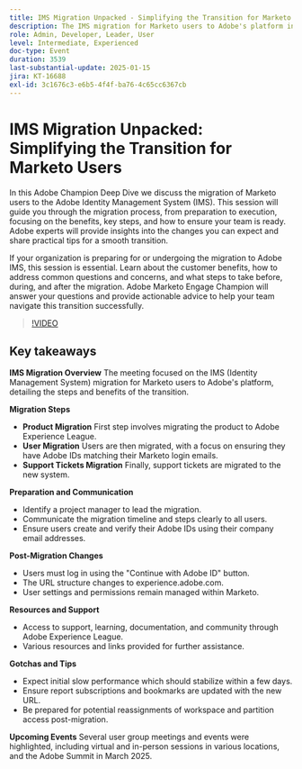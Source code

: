 ```yaml
---
title: IMS Migration Unpacked - Simplifying the Transition for Marketo Users
description: The IMS migration for Marketo users to Adobe's platform involves detailed steps, preparation, and communication, with post-migration changes and resources provided for support and upcoming events.
role: Admin, Developer, Leader, User
level: Intermediate, Experienced
doc-type: Event
duration: 3539
last-substantial-update: 2025-01-15
jira: KT-16688
exl-id: 3c1676c3-e6b5-4f4f-ba76-4c65cc6367cb
---
```

# IMS Migration Unpacked: Simplifying the Transition for Marketo Users

In this Adobe Champion Deep Dive we discuss the migration of Marketo users to the Adobe Identity Management System (IMS). This session will guide you through the migration process, from preparation to execution, focusing on the benefits, key steps, and how to ensure your team is ready. Adobe experts will provide insights into the changes you can expect and share practical tips for a smooth transition. 

If your organization is preparing for or undergoing the migration to Adobe IMS, this session is essential. Learn about the customer benefits, how to address common questions and concerns, and what steps to take before, during, and after the migration. Adobe Marketo Engage Champion will answer your questions and provide actionable advice to help your team navigate this transition successfully.

>[!VIDEO](https://video.tv.adobe.com/v/3441133/?learn=on&enablevpops)

## Key takeaways

**IMS Migration Overview** The meeting focused on the IMS (Identity Management System) migration for Marketo users to Adobe's platform, detailing the steps and benefits of the transition.

**Migration Steps**

* **Product Migration** First step involves migrating the product to Adobe Experience League.
* **User Migration** Users are then migrated, with a focus on ensuring they have Adobe IDs matching their Marketo login emails.
* **Support Tickets Migration** Finally, support tickets are migrated to the new system.

**Preparation and Communication**

* Identify a project manager to lead the migration.
* Communicate the migration timeline and steps clearly to all users.
* Ensure users create and verify their Adobe IDs using their company email addresses.

**Post-Migration Changes**

* Users must log in using the "Continue with Adobe ID" button.
* The URL structure changes to experience.adobe.com.
* User settings and permissions remain managed within Marketo.

**Resources and Support**

* Access to support, learning, documentation, and community through Adobe Experience League.
* Various resources and links provided for further assistance.

**Gotchas and Tips**

* Expect initial slow performance which should stabilize within a few days.
* Ensure report subscriptions and bookmarks are updated with the new URL.
* Be prepared for potential reassignments of workspace and partition access post-migration.

**Upcoming Events** Several user group meetings and events were highlighted, including virtual and in-person sessions in various locations, and the Adobe Summit in March 2025.
